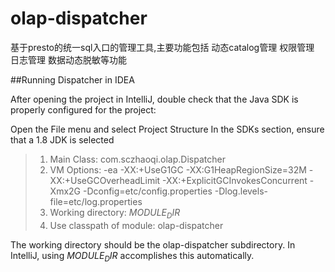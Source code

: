 # olap-dispatcher
基于presto的统一sql入口的管理工具,主要功能包括 动态catalog管理 权限管理 日志管理 数据动态脱敏等功能

##Running Dispatcher in IDEA

After opening the project in IntelliJ, double check that the Java SDK is properly configured for the project:

Open the File menu and select Project Structure
In the SDKs section, ensure that a 1.8 JDK is selected 
    
>1. Main Class: com.sczhaoqi.olap.Dispatcher
>1. VM Options: -ea -XX:+UseG1GC -XX:G1HeapRegionSize=32M -XX:+UseGCOverheadLimit -XX:+ExplicitGCInvokesConcurrent -Xmx2G -Dconfig=etc/config.properties -Dlog.levels-file=etc/log.properties
>1. Working directory: $MODULE_DIR$
>1. Use classpath of module: olap-dispatcher

The working directory should be the olap-dispatcher subdirectory. In IntelliJ, using $MODULE_DIR$ accomplishes this automatically.
